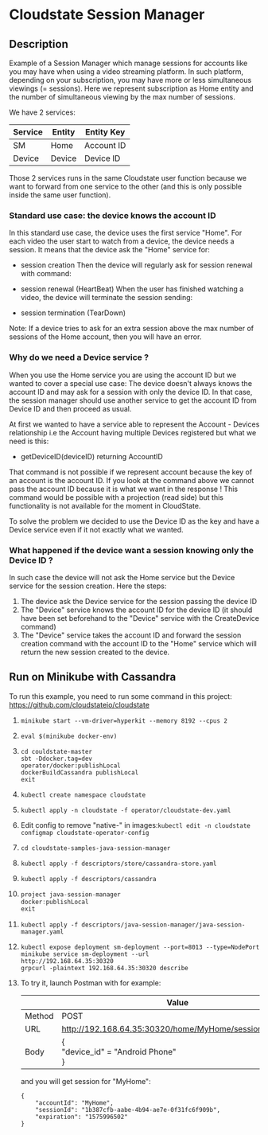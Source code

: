 # Cloudstate Session Manager
## Description
Example of a Session Manager which manage sessions for accounts like you may have when using a video streaming platform.
In such platform, depending on your subscription, you may have more or less simultaneous viewings (= sessions).
Here we represent subscription as Home entity and the number of simultaneous viewing by the max number of sessions.

We have 2 services:

| Service   | Entity    | Entity Key    |
| --------- | --------- | ------------- |
| SM        | Home      | Account ID    |
| Device    | Device    | Device ID     |

Those 2 services runs in the same Cloudstate user function because we want to forward from one service to the other (and this is only possible inside the same user function).

### Standard use case: the device knows the account ID
In this standard use case, the device uses the first service "Home".
For each video the user start to watch from a device, the device needs a session. It means that the device ask the "Home" service for:

- session creation
Then the device will regularly ask for session renewal with command:

- session renewal (HeartBeat)
When the user has finished watching a video, the device will terminate the session sending:

- session termination (TearDown)

Note: If a device tries to ask for an extra session above the max number of sessions of the Home account, then you will have an error.

### Why do we need a Device service ?
When you use the Home service you are using the account ID but we wanted to cover a special use case: The device doesn't always knows the account ID and may ask for a session with only the device ID. In that case, the session manager should use another service to get the account ID from Device ID and then proceed as usual.

At first we wanted to have a service able to represent the Account - Devices relationship i.e the Account having multiple Devices registered but what we need is this:
- getDeviceID(deviceID) returning AccountID

That command is not possible if we represent account because the key of an account is the account ID. If you look at the command above we cannot pass the account ID because it is what we want in the response ! This command would be possible with a projection (read side) but this functionality is not available for the moment in CloudState.

To solve the problem we decided to use the Device ID as the key and have a Device service even if it not exactly what we wanted.

### What happened if the device want a session knowing only the Device ID ?
In such case the device will not ask the Home service but the Device service for the session creation. Here the steps:

1. The device ask the Device service for the session passing the device ID
2. The "Device" service knows the account ID for the device ID (it should have been set beforehand to the "Device" service with the CreateDevice command)
3. The "Device" service takes the account ID and forward the session creation command with the account ID to the "Home" service which will return the new session created to the device.

## Run on Minikube with Cassandra
To run this example, you need to run some command in this project: https://github.com/cloudstateio/cloudstate

1. `minikube start --vm-driver=hyperkit --memory 8192 --cpus 2`
2. ```eval $(minikube docker-env)```
3. ```
   cd couldstate-master
   sbt -Ddocker.tag=dev
   operator/docker:publishLocal
   dockerBuildCassandra publishLocal
   exit
   ```
5. ```kubectl create namespace cloudstate```
6. ```kubectl apply -n cloudstate -f operator/cloudstate-dev.yaml```
7. Edit config to remove "native-" in images:```kubectl edit -n cloudstate configmap cloudstate-operator-config```
8. ```cd cloudstate-samples-java-session-manager```
9. ```kubectl apply -f descriptors/store/cassandra-store.yaml```
10. ```kubectl apply -f descriptors/cassandra```
11. ```sbt -Ddocker.tag=dev
    project java-session-manager
    docker:publishLocal
    exit
    ```
12. ```kubectl apply -f descriptors/java-session-manager/java-session-manager.yaml```
13. ```
    kubectl expose deployment sm-deployment --port=8013 --type=NodePort
    minikube service sm-deployment --url
    http://192.168.64.35:30320
    grpcurl -plaintext 192.168.64.35:30320 describe
    ```
14. To try it, launch Postman with for example:

    |        | Value                                                  |
    | ------ | ------------------------------------------------------ |
    | Method | POST                                                   |
    | URL    | http://192.168.64.35:30320/home/MyHome/sessions/create |
    | Body   | {<br/>	"device_id" = "Android Phone"<br/>}           |

    and you will get session for "MyHome":

    ```
    {
        "accountId": "MyHome",
        "sessionId": "1b387cfb-aabe-4b94-ae7e-0f31fc6f909b",
        "expiration": "1575996502"
    }
    ```

    
